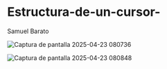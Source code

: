 # Estructura-de-un-cursor-

Samuel Barato


![Captura de pantalla 2025-04-23 080736](https://github.com/user-attachments/assets/068c07c0-a215-410b-bab9-1bac1105631b)



![Captura de pantalla 2025-04-23 080848](https://github.com/user-attachments/assets/b481c656-7b47-451c-bcc3-0d376437f80d)
